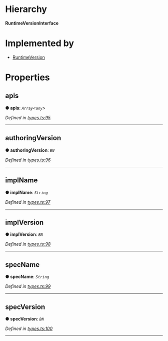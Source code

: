 

# Hierarchy

**RuntimeVersionInterface**

# Implemented by

* [RuntimeVersion](../classes/_rpc_runtimeversion_.runtimeversion.md)

# Properties

<a id="apis"></a>

##  apis

**● apis**: *`Array`<`any`>*

*Defined in [types.ts:95](https://github.com/polkadot-js/api/blob/b701bdf/packages/types/src/types.ts#L95)*

___
<a id="authoringversion"></a>

##  authoringVersion

**● authoringVersion**: *`BN`*

*Defined in [types.ts:96](https://github.com/polkadot-js/api/blob/b701bdf/packages/types/src/types.ts#L96)*

___
<a id="implname"></a>

##  implName

**● implName**: *`String`*

*Defined in [types.ts:97](https://github.com/polkadot-js/api/blob/b701bdf/packages/types/src/types.ts#L97)*

___
<a id="implversion"></a>

##  implVersion

**● implVersion**: *`BN`*

*Defined in [types.ts:98](https://github.com/polkadot-js/api/blob/b701bdf/packages/types/src/types.ts#L98)*

___
<a id="specname"></a>

##  specName

**● specName**: *`String`*

*Defined in [types.ts:99](https://github.com/polkadot-js/api/blob/b701bdf/packages/types/src/types.ts#L99)*

___
<a id="specversion"></a>

##  specVersion

**● specVersion**: *`BN`*

*Defined in [types.ts:100](https://github.com/polkadot-js/api/blob/b701bdf/packages/types/src/types.ts#L100)*

___

